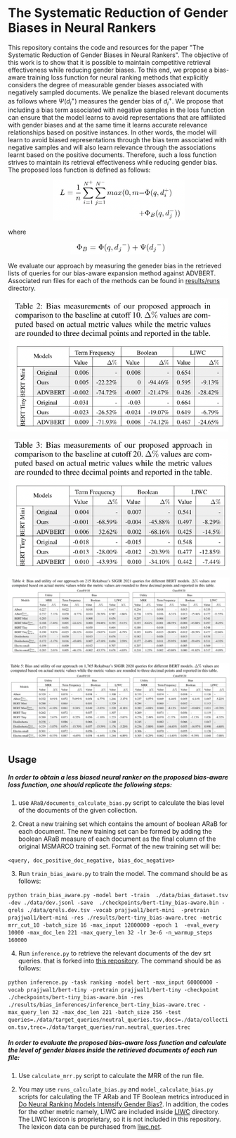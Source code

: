 # The Systematic Reduction of Gender Biases in Neural Rankers
This repository contains the code and resources for the paper "The Systematic Reduction of Gender Biases in Neural Rankers".
The objective of this work is to show
that it is possible to maintain competitive retrieval effectiveness
while reducing gender biases.
To this end,
we propose a bias-aware training loss function for neural ranking
methods that explicitly considers the degree of measurable gender
biases associated with negatively sampled documents. We penalize the biased relevant documents as 
follows where $\Psi({d_i}^+)$ measures the gender bias of ${d_i}^+$. We propose
that including a bias term associated with negative samples in the loss
function can ensure that the model learns to avoid representations
that are affiliated with gender biases and at the same time it learns
accurate relevance relationships based on positive instances. In
other words, the model will learn to avoid biased representations
through the bias term associated with negative samples and will also
learn relevance through the associations learnt based on the positive
documents. Therefore, such a loss function strives to maintain its
retrieval effectiveness while reducing gender bias. The proposed loss function is defined as 
follows:

<p align="center">
  <img src="https://github.com/biasenthusiast1/systematicbiasreduction/blob/main/Results/Tables/Loss.png" alt="drawing" class="center" width="300"/>
</p>

[//]: ![](Results/Tables/Loss.png)
where

<p align="center">
<img src="https://github.com/biasenthusiast1/systematicbiasreduction/blob/main/Results/Tables/Biase-aware_score.png" alt="drawing" width="220"/>
</p>


[//]:![](Results/Tables/Biase-aware_score.png)


We evaluate our approach by measuring the geneder bias in the retrieved lists
of queries for our bias-aware expansion method against ADVBERT.  Associated run files
for each of the methods can be found
in [results/runs](Results/Runs) 
directory.
<p align="center">
<img src="https://github.com/biasenthusiast1/systematicbiasreduction/blob/main/Results/Tables/Table2.png" alt="drawing" width="500"/>
</p>

<p align="center">
<img src="https://github.com/biasenthusiast1/systematicbiasreduction/blob/main/Results/Tables/Table3.png" alt="drawing" width="500"/>
</p>

[//]:![](Results/Tables/Table2.png) 
[//]:![](Results/Tables/Table3.png)

![](Results/Tables/Table4.png)

![](Results/Tables/Table5.png)

## Usage

##### In order to obtain a less biased neural ranker on the proposed bias-aware loss function, one should replicate the following steps:

1. use `ARaB/documents_calculate_bias.py` script to calculate the bias level of the documents of the given collection.

2. Creat a new training set which contains the amount of boolean ARaB for each document. 
   The new training set can be formed by adding the boolean ARaB measure of each document as the 
   final column of the original MSMARCO training set. Format of the new training set will be:
   
`<query, doc_positive_doc_negative, bias_doc_negative>`

3. Run `train_bias_aware.py` to train the model.
The command should be as follows:

`python train_bias_aware.py -model bert -train 
./data/bias_dataset.tsv -dev ./data/dev.jsonl -save 
./checkpoints/bert-tiny_bias-aware.bin
-qrels ./data/qrels.dev.tsv -vocab prajjwal1/bert-mini 
-pretrain prajjwal1/bert-mini -res ./results/bert-tiny_bias-aware.trec
-metric mrr_cut_10 -batch_size 16 -max_input 12800000 -epoch 1 
-eval_every 10000 -max_doc_len 221 -max_query_len 32 -lr 3e-6 -n_warmup_steps 160000`

4. Run `inference.py` to retrieve the relevant documents of the dev srt queries. that is forked into [this repository](https://github.com/biasenthusiast1/OpenMatch).
The command should be as follows:

`python inference.py -task ranking -model bert -max_input 60000000 -vocab prajjwal1/bert-tiny -pretrain prajjwal1/bert-tiny -checkpoint ./checkpoints/bert-tiny_bias-aware.bin -res ./results/bias_inferences/inference_bert-tiny_bias-aware.trec -max_query_len 32 -max_doc_len 221 -batch_size 256 -test queries=./data/target_queries/neutral_queries.tsv,docs=./data/collection.tsv,trec=./data/target_queries/run.neutral_queries.trec`
##### In order to evaluate the proposed bias-aware loss function and calculate the level of gender biases inside the retirieved documents of each run file:

1. Use `calculate_mrr.py` script to calculate the MRR of the run file.

2. You may use `runs_calculate_bias.py` and `model_calculate_bias.py` 
   scripts for calculating the TF ARab and TF Boolean metrics introduced in 
   [Do Neural Ranking Models Intensify Gender Bias?](https://github.com/navid-rekabsaz/GenderBias_IR).
    In addition, the codes for the other metric namely, 
   LIWC are included inside [LIWC](https://github.com/biasenthusiast1/systematicbiasreduction/tree/main/src/LIWC) 
   directory. The LIWC lexicon is proprietary, so it is not included in this repository.
   The lexicon data can be purchased from [liwc.net](http://liwc.wpengine.com/).

